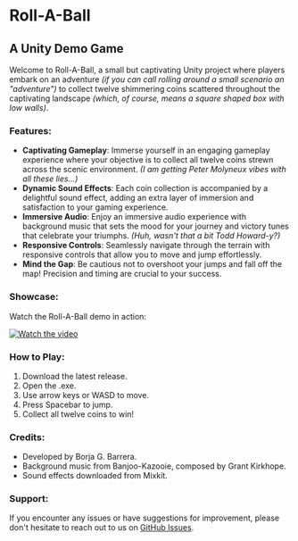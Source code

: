 # Roll-A-Ball
## A Unity Demo Game

Welcome to Roll-A-Ball, a small but captivating Unity project where players embark on an adventure _(if you can call rolling around a small scenario an "adventure")_ to collect twelve shimmering coins scattered throughout the captivating landscape _(which, of course, means a square shaped box with low walls)_.

### Features:
- **Captivating Gameplay**: Immerse yourself in an engaging gameplay experience where your objective is to collect all twelve coins strewn across the scenic environment. _(I am getting Peter Molyneux vibes with all these lies...)_
- **Dynamic Sound Effects**: Each coin collection is accompanied by a delightful sound effect, adding an extra layer of immersion and satisfaction to your gaming experience.
- **Immersive Audio**: Enjoy an immersive audio experience with background music that sets the mood for your journey and victory tunes that celebrate your triumphs. _(Huh, wasn't that a bit Todd Howard-y?)_
- **Responsive Controls**: Seamlessly navigate through the terrain with responsive controls that allow you to move and jump effortlessly.
- **Mind the Gap**: Be cautious not to overshoot your jumps and fall off the map! Precision and timing are crucial to your success.

### Showcase:
Watch the Roll-A-Ball demo in action:

[![Watch the video](https://img.youtube.com/vi/f2R8AJNulrE/0.jpg)](https://www.youtube.com/watch?v=f2R8AJNulrE)

### How to Play:
1. Download the latest release.
2. Open the .exe.
3. Use arrow keys or WASD to move.
4. Press Spacebar to jump.
5. Collect all twelve coins to win!

### Credits:
- Developed by Borja G. Barrera.
- Background music from Banjoo-Kazooie, composed by Grant Kirkhope.
- Sound effects downloaded from Mixkit.

### Support:
If you encounter any issues or have suggestions for improvement, please don't hesitate to reach out to us on [GitHub Issues](https://github.com/JayBGB/Roll-A-Ball/issues).

